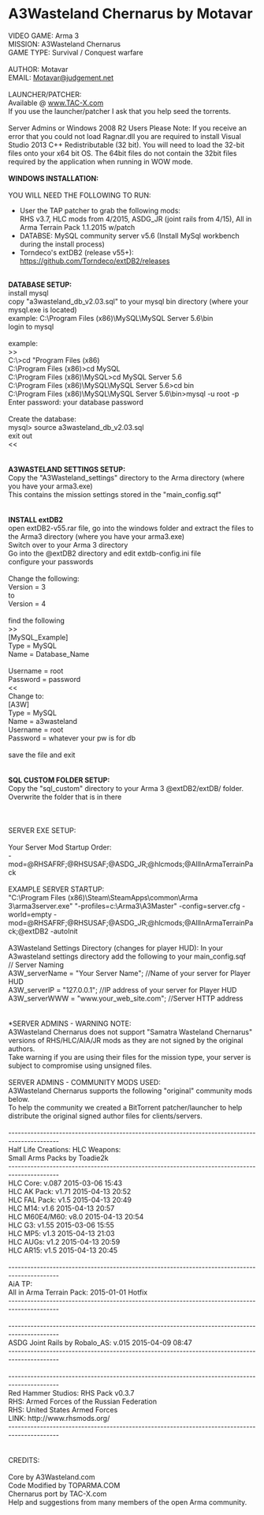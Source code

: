 A3Wasteland Chernarus by Motavar
====================

VIDEO GAME: Arma 3<br>
MISSION: A3Wasteland Chernarus<br>
GAME TYPE: Survival / Conquest warfare<br>
<br>
AUTHOR: Motavar<br>
EMAIL: Motavar@judgement.net<br>
<br>
LAUNCHER/PATCHER:<br>
Available @ www.TAC-X.com<br>
If you use the launcher/patcher I ask that you help seed the torrents.<br>
<br>
Server Admins or Windows 2008 R2 Users Please Note: 
If you receive an error that you could not load Ragnar.dll you are required to install Visual Studio 2013 C++ Redistributable (32 bit). You will need to load the 32-bit files onto your x64 bit OS. The 64bit files do not contain the 32bit files required by the application when running in WOW mode.<br>
<br>
<b>WINDOWS INSTALLATION:</b><br>
<br>
YOU WILL NEED THE FOLLOWING TO RUN:<br>
- User the TAP patcher to grab the following mods:<br>
RHS v3.7, HLC mods from 4/2015, ASDG_JR (joint rails from 4/15), All in Arma Terrain Pack 1.1.2015 w/patch<br>
- DATABSE: MySQL community server v5.6 (Install MySql workbench during the install process)<br>
- Torndeco's extDB2 (release v55+): https://github.com/Torndeco/extDB2/releases<br>
<br>
<b>DATABASE SETUP:</b><br>
install mysql<br>
copy "a3wasteland_db_v2.03.sql" to your mysql bin directory (where your mysql.exe is located)<br>
example: C:\Program Files (x86)\MySQL\MySQL Server 5.6\bin<br>
login to mysql<br>
<br>
example:<br>
>><br>
C:\>cd "Program Files (x86)<br>
C:\Program Files (x86)>cd MySQL<br>
C:\Program Files (x86)\MySQL>cd MySQL Server 5.6<br>
C:\Program Files (x86)\MySQL\MySQL Server 5.6>cd bin<br>
C:\Program Files (x86)\MySQL\MySQL Server 5.6\bin>mysql -u root -p<br>
Enter password: your database password<br>
<br>
Create the database:<br>
mysql> source a3wasteland_db_v2.03.sql<br>
exit out<br>
<<<br>
<br>
<br>
<b>A3WASTELAND SETTINGS SETUP:</b><br>
Copy the "A3Wasteland_settings" directory to the Arma directory (where you have your arma3.exe)<br>
This contains the mission settings stored in the "main_config.sqf"<br>
<br>
<br>
<b>INSTALL extDB2</b><br>
open extDB2-v55.rar file, go into the windows folder and extract the files to the Arma3 directory (where you have your arma3.exe)<br>
Switch over to your Arma 3 directory<br>
Go into the @extDB2 directory and edit extdb-config.ini file<br>
configure your passwords <br>
<br>
Change the following:<br>
Version = 3<br>
to<br>
Version = 4<br>
<br>
find the following<br>
>><br>
[MySQL_Example]<br>
Type = MySQL<br>
Name = Database_Name<br>
<br>
Username = root<br>
Password = password<br>
<<<br>
Change to:<br>
[A3W]<br>
Type = MySQL<br>
Name = a3wasteland<br>
Username = root<br>
Password = whatever your pw is for db<br>
<br>
save the file and exit<br>
<br>
<br>
<b>SQL CUSTOM FOLDER SETUP:</b><br>
Copy the "sql_custom" directory to your Arma 3 @extDB2/extDB/ folder. Overwrite the folder that is in there<br>
<br>
<br>
<br>SERVER EXE SETUP:</b><br>
<br>
Your Server Mod Startup Order:<br>
-mod=@RHSAFRF;@RHSUSAF;@ASDG_JR;@hlcmods;@AllInArmaTerrainPack<br>
<br>
EXAMPLE SERVER STARTUP:<br>
"C:\Program Files (x86)\Steam\SteamApps\common\Arma 3\arma3server.exe" "-profiles=c:\Arma3\A3Master" -config=server.cfg -world=empty -mod=@RHSAFRF;@RHSUSAF;@ASDG_JR;@hlcmods;@AllInArmaTerrainPack;@extDB2 -autoInit
<br>
<br>
A3Wasteland Settings Directory (changes for player HUD):
In your A3wasteland settings directory add the following to your main_config.sqf<br>
// Server Naming<br>
A3W_serverName = "Your Server Name";	//Name of your server for Player HUD<br>
A3W_serverIP = "127.0.0.1";		       //IP address of your server for Player HUD<br>
A3W_serverWWW = "www.your_web_site.com";	//Server HTTP address<br>
<br>
<br>
*SERVER ADMINS - WARNING NOTE:<br>
A3Wasteland Chernarus does not support "Samatra Wasteland Chernarus" versions of RHS/HLC/AIA/JR mods as they are not signed by the original authors.<br>
Take warning if you are using their files for the mission type, your server is subject to compromise using unsigned files. 
<br>
<br>
SERVER ADMINS - COMMUNITY MODS USED:<br>
A3Wasteland Chernarus supports the following "original" community mods below.<br>
To help the community we created a BitTorrent patcher/launcher to help distribute the original signed author files for clients/servers. <br>
<br>
----------------------------------------------------------------------------------------------<br>
Half Life Creations: HLC Weapons:<br>
Small Arms Packs by Toadie2k<br>
----------------------------------------------------------------------------------------------<br>
HLC Core: v.087 2015-03-06 15:43<br>
HLC AK Pack: v1.71 2015-04-13 20:52<br>
HLC FAL Pack: v1.5 2015-04-13 20:49<br>
HLC M14: v1.6 2015-04-13 20:57<br>
HLC M60E4/M60: v8.0 2015-04-13 20:54<br>
HLC G3: v1.55 2015-03-06 15:55<br>
HLC MP5: v1.3 2015-04-13 21:03<br>
HLC AUGs: v1.2 2015-04-13 20:59<br>
HLC AR15: v1.5 2015-04-13 20:45<br>
<br>
----------------------------------------------------------------------------------------------<br>
AiA TP: <br>
All in Arma Terrain Pack: 2015-01-01 Hotfix<br>
----------------------------------------------------------------------------------------------<br>
<br>
----------------------------------------------------------------------------------------------<br>
ASDG Joint Rails by Robalo_AS: v.015 2015-04-09 08:47<br>
----------------------------------------------------------------------------------------------<br>
<br>
----------------------------------------------------------------------------------------------<br>
Red Hammer Studios: RHS Pack v0.3.7<br>
RHS: Armed Forces of the Russian Federation<br>
RHS: United States Armed Forces <br>
LINK: http://www.rhsmods.org/<br>
----------------------------------------------------------------------------------------------<br>
<br>
<br>
CREDITS: <br>
<br>
Core by A3Wasteland.com<br>
Code Modified by TOPARMA.COM<br>
Chernarus port by TAC-X.com<br>
Help and suggestions from many members of the open Arma community.<br>
<br>
<br>